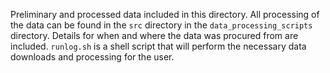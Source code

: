 Preliminary and processed data included in this directory. All processing of the data can be found in the `src` directory in the `data_processing_scripts` directory. Details for when and where the data was procured from are included. `runlog.sh` is a shell script that will perform the necessary data downloads and processing for the user. 

